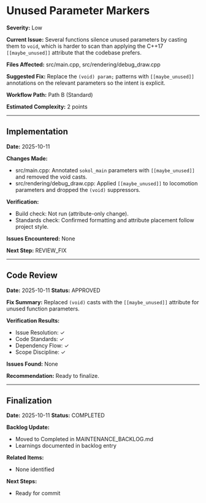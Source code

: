 # Unused Parameter Markers

**Severity:** Low

**Current Issue:** Several functions silence unused parameters by casting them to `void`, which is harder to scan than applying the C++17 `[[maybe_unused]]` attribute that the codebase prefers.

**Files Affected:** src/main.cpp, src/rendering/debug_draw.cpp

**Suggested Fix:** Replace the `(void) param;` patterns with `[[maybe_unused]]` annotations on the relevant parameters so the intent is explicit.

**Workflow Path:** Path B (Standard)

**Estimated Complexity:** 2 points

---

## Implementation

**Date:** 2025-10-11

**Changes Made:**
- src/main.cpp: Annotated `sokol_main` parameters with `[[maybe_unused]]` and removed the void casts.
- src/rendering/debug_draw.cpp: Applied `[[maybe_unused]]` to locomotion parameters and dropped the `(void)` suppressors.

**Verification:**
- Build check: Not run (attribute-only change).
- Standards check: Confirmed formatting and attribute placement follow project style.

**Issues Encountered:** None

**Next Step:** REVIEW_FIX

---

## Code Review

**Date:** 2025-10-11
**Status:** APPROVED

**Fix Summary:** Replaced `(void)` casts with the `[[maybe_unused]]` attribute for unused function parameters.

**Verification Results:**
- Issue Resolution: ✓
- Code Standards: ✓
- Dependency Flow: ✓
- Scope Discipline: ✓

**Issues Found:** None

**Recommendation:** Ready to finalize.

---

## Finalization

**Date:** 2025-10-11
**Status:** COMPLETED

**Backlog Update:**
- Moved to Completed in MAINTENANCE_BACKLOG.md
- Learnings documented in backlog entry

**Related Items:**
- None identified

**Next Steps:**
- Ready for commit
